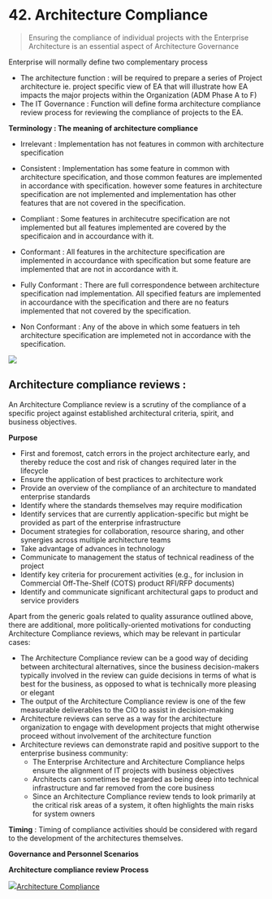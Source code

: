 # 42. Architecture Compliance
> Ensuring the compliance of individual projects with the Enterprise Architecture is an essential aspect of Architecture Governance

Enterprise will normally define two complementary process
- The architecture function : will be required to prepare a series of Project architecture ie. project specific view of EA that will illustrate how EA impacts the major projects within the Organization (ADM Phase A to F)
- The IT Governance : Function will define forma architecture compliance review process for reviewing the compliance of projects to the EA.

**Terminology : The meaning of architecture compliance**
- Irrelevant :  Implementation has not features in common with architecture specification

- Consistent : Implementation has some feature in common with architecture specification, and those common features are implemented in accordance with specification. however some features in architecture specification are not implemented and implementation has other features that are not covered in the specification.

- Compliant : Some features in architecutre specification are not implemented but all features implemented are covered by the specificaion and in accourdance with it.

- Conformant : All features in the architecture specification are implemented in accourdance with specification but some feature are implemented that are not in accordance with it.

- Fully Conformant : There are full correspondence between architecture specification nad implementation. All specified featurs are implemented in accourdance with the specification and there are no featurs implemented that not covered by the specification.

- Non Conformant : Any of the above in which some featuers in teh architecture specification are implemeted not in accordance with the specification.

<img src="https://pubs.opengroup.org/architecture/togaf9-doc/arch/Figures/48_conformance.png"/>

## Architecture compliance reviews :
An Architecture Compliance review is a scrutiny of the compliance of a specific project against established architectural criteria, spirit, and business objectives. 

**Purpose**
- First and foremost, catch errors in the project architecture early, and thereby reduce the cost and risk of changes required later in the lifecycle 
- Ensure the application of best practices to architecture work
- Provide an overview of the compliance of an architecture to mandated enterprise standards
- Identify where the standards themselves may require modification
- Identify services that are currently application-specific but might be provided as part of the enterprise infrastructure
- Document strategies for collaboration, resource sharing, and other synergies across multiple architecture teams
- Take advantage of advances in technology
- Communicate to management the status of technical readiness of the project
- Identify key criteria for procurement activities (e.g., for inclusion in Commercial Off-The-Shelf (COTS) product RFI/RFP documents)
- Identify and communicate significant architectural gaps to product and service providers

Apart from the generic goals related to quality assurance outlined above, there are additional, more politically-oriented motivations for conducting Architecture Compliance reviews, which may be relevant in particular cases:
- The Architecture Compliance review can be a good way of deciding between architectural alternatives, since the business decision-makers typically involved in the review can guide decisions in terms of what is best for the business, as opposed to what is technically more pleasing or elegant
- The output of the Architecture Compliance review is one of the few measurable deliverables to the CIO to assist in decision-making
- Architecture reviews can serve as a way for the architecture organization to engage with development projects that might otherwise proceed without involvement of the architecture function
- Architecture reviews can demonstrate rapid and positive support to the enterprise business community: 
    * The Enterprise Architecture and Architecture Compliance helps ensure the alignment of IT projects with business objectives
    * Architects can sometimes be regarded as being deep into technical infrastructure and far removed from the core business
    * Since an Architecture Compliance review tends to look primarily at the critical risk areas of a system, it often highlights the main risks for system owners


**Timing** : Timing of compliance activities should be considered with regard to the development of the architectures themselves.

**Governance and Personnel Scenarios**


**Architecture compliance review Process**
<a href="https://pubs.opengroup.org/architecture/togaf9-doc/arch/Figures/48_review.png"> 

<img src="https://pubs.opengroup.org/architecture/togaf9-doc/arch/">Architecture Compliance</img>